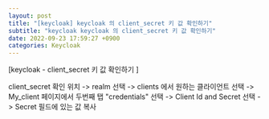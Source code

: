 ```yaml
---
layout: post
title: "[keycloak] keycloak 의 client_secret 키 값 확인하기"
subtitle: "keycloak keycloak 의 client_secret 키 값 확인하기"
date: 2022-09-23 17:59:27 +0900
categories: Keycloak
---
```

[keycloak - client_secret 키 값 확인하기 ]


client_secret 확인 위치
-> realm 선택
-> clients 에서 원하는 클라이언트 선택
-> My_client 페이지에서 두번째 탭 "credentials" 선택
-> Client Id and Secret 선택
-> Secret 필드에 있는 값 복사
